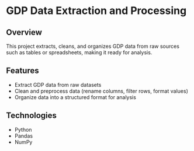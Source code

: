 # GDP Data Extraction and Processing

## Overview
This project extracts, cleans, and organizes GDP data from raw sources such as tables or spreadsheets, making it ready for analysis.

## Features
- Extract GDP data from raw datasets
- Clean and preprocess data (rename columns, filter rows, format values)
- Organize data into a structured format for analysis

## Technologies
- Python
- Pandas
- NumPy
